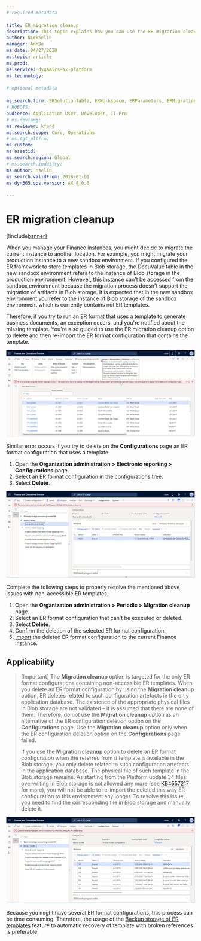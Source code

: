 ```yaml
---
# required metadata

title: ER migration cleanup
description: This topic explains how you can use the ER migration cleanup function for resolving issues with ER templates.
author: NickSelin
manager: AnnBe
ms.date: 04/27/2020
ms.topic: article
ms.prod: 
ms.service: dynamics-ax-platform
ms.technology: 

# optional metadata

ms.search.form: ERSolutionTable, ERWorkspace, ERParameters, ERMigrationCleanup
# ROBOTS: 
audience: Application User, Developer, IT Pro
# ms.devlang: 
ms.reviewer: kfend
ms.search.scope: Core, Operations
# ms.tgt_pltfrm: 
ms.custom: 
ms.assetid: 
ms.search.region: Global
# ms.search.industry: 
ms.author: nselin
ms.search.validFrom: 2018-01-01
ms.dyn365.ops.version: AX 8.0.0

---
```


# ER migration cleanup 

[!include[banner](../includes/banner.md)]

When you manage your Finance instances, you might decide to migrate the current instance to another location. For example, you might migrate your production instance to a new sandbox environment. If you configured the ER framework to store templates in Blob storage, the DocuValue table in the new sandbox environment refers to the instance of Blob storage in the production environment. However, this instance can't be accessed from the sandbox environment because the migration process doesn't support the migration of artifacts in Blob storage. It is expected that in the new sandbox environment you refer to the instance of Blob storage of the sandbox environment which is currently contains not ER templates.

Therefore, if you try to run an ER format that uses a template to generate business documents, an exception occurs, and you're notified about the missing template. You're also guided to use the ER migration cleanup option to delete and then re-import the ER format configuration that contains the template.

[![Running an ER format](./media/er-migration-cleanup-run.png)](./media/er-migration-cleanup-run.png)

Similar error occurs if you try to delete on the **Configurations** page an ER format configuration that uses a template.

1.  Open the **Organization administration \> Electronic reporting \> Configurations** page.
2.  Select an ER format configuration in the configurations tree.
3.  Select **Delete**.

[![Deletion an ER format](./media/er-migration-cleanup-delete.png)](./media/er-migration-cleanup-delete.png)

Complete the following steps to properly resolve the mentioned above issues with non-accessible ER templates.

1.  Open the **Organization administration \> Periodic \> Migration cleanup** page.
2.  Select an ER format configuration that can’t be executed or deleted.
3.  Select **Delete**.
4.  Confirm the deletion of the selected ER format configuration.
5.  [Import](download-electronic-reporting-configuration-lcs.md) the deleted ER format configuration to the current Finance instance.

## Applicability

> [Important]
> The **Migration cleanup** option is targeted for the only ER format configurations containing non-accessible ER templates. When you delete an ER format configuration by using the **Migration cleanup** option, ER deletes related to such configuration artefacts in the only application database. The existence of the appropriate physical files in Blob storage are not validated – it is assumed that there are none of them. Therefore, do not use the **Migration cleanup** option as an alternative of the ER configuration deletion option on the **Configurations** page. Use the **Migration cleanup** option only when the ER configuration deletion option on the **Configurations** page failed.
>
> If you use the **Migration cleanup** option to delete an ER format configuration when the referred from it template is available in the Blob storage, you only delete related to such configuration artefacts in the application database. The physical file of such template in the Blob storage remains. As starting from the Platform update 34 files overwriting in Blob storage is not allowed any more (see [KB4557217](https://fix.lcs.dynamics.com/Issue/Details?kb=4557217) for more), you will not be able to re-import the deleted this way ER configuration to this environment any longer. To resolve this issue, you need to find the corresponding file in Blob storage and manually delete it.

[![Importing an ER format](./media/er-migration-cleanup-import.png)](./media/er-migration-cleanup-import.png)

Because you might have several ER format configurations, this process can be time consuming. Therefore, the usage of the [Backup storage of ER templates](er-backup-storage-templates.md) feature to automatic recovery of template with broken references is preferable.
